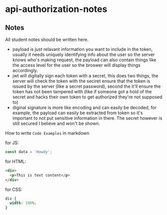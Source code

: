 # api-authorization-notes

## Notes

All student notes should be written here.

- payload is just relavant information you want to include in the token, usually it needs uniquely identifying info about the user so the server knows who's making request, the payload can also contain things like the access level for the user so the broswer will display things accordingly.
- jwt will digitally sign each token with a secret, this does two things, the server will check the token with the seciret ensure that the token is issued by the server (like a secret password), second the it'll ensure the token has not been tampered with (like if someone got a hold of the secret and hacks their own token to get authorized they're not supposed to)
- diginal signature is more like encoding and can easily be decoded, for example, the payload can easily be extracted from token so it's important to not put sensitive information in there. The secret however is still secured I believe and won't be shown.

How to write `Code Examples` in markdown

for JS:

```javascript
const data = 'Howdy';
```

for HTML:

```html
<div>
  <p>This is text content</p>
</div>
```

for CSS:

```css
div {
  width: 100%;
}
```
